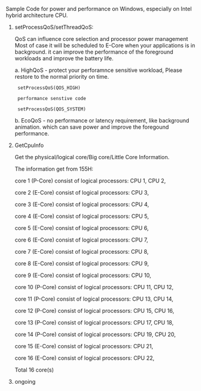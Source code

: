 Sample Code for power and performance on Windows, especially on Intel hybrid architecture CPU.

1. setProcessQoS/setThreadQoS:

   QoS can influence core selection and processor power management
   Most of case it will be scheduled to E-Core when your applications is in background. it can improve the performance of the foreground workloads and improve the battery life.
   
   a. HighQoS - protect your perforamnce sensitive workload, Please restore to the normal priority on time.
   
        setProcessQoS(QOS_HIGH)
   
        performance senstive code
   
        setProcessQoS(QOS_SYSTEM)
   
   b. EcoQoS - no performance or latency requirement, like background animation. which can save power and improve the foregound performance.

2. GetCpuInfo

   Get the physical/logical core/Big core/Little Core Information.

   The information get from 155H:
   
   core 1 (P-Core) consist of logical processors: CPU 1, CPU 2,
   
   core 2 (E-Core) consist of logical processors: CPU 3,
   
   core 3 (E-Core) consist of logical processors: CPU 4,
   
   core 4 (E-Core) consist of logical processors: CPU 5,
   
   core 5 (E-Core) consist of logical processors: CPU 6,
   
   core 6 (E-Core) consist of logical processors: CPU 7,
   
   core 7 (E-Core) consist of logical processors: CPU 8,
   
   core 8 (E-Core) consist of logical processors: CPU 9,
   
   core 9 (E-Core) consist of logical processors: CPU 10,
   
   core 10 (P-Core) consist of logical processors: CPU 11, CPU 12,
   
   core 11 (P-Core) consist of logical processors: CPU 13, CPU 14,
   
   core 12 (P-Core) consist of logical processors: CPU 15, CPU 16,
   
   core 13 (P-Core) consist of logical processors: CPU 17, CPU 18,
   
   core 14 (P-Core) consist of logical processors: CPU 19, CPU 20,
   
   core 15 (E-Core) consist of logical processors: CPU 21,

   core 16 (E-Core) consist of logical processors: CPU 22,
   
   Total 16 core(s)
   
4. ongoing
